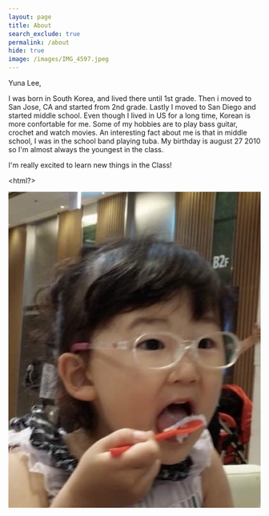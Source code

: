 ```yaml
---
layout: page
title: About
search_exclude: true
permalink: /about
hide: true
image: /images/IMG_4597.jpeg
---
```


Yuna Lee, 

I was born in South Korea, and lived there until 1st grade. Then i moved to San Jose, CA and started from 2nd grade. Lastly I moved to San Diego and started middle school. Even though I lived in US for a long time, Korean is more confortable for me. Some of my hobbies are to play bass guitar, crochet and watch movies. An interesting fact about me is that in middle school, I was in the school band playing tuba. My birthday is august 27 2010 so I'm almost always the youngest in the class.

I'm really excited to learn new things in the Class!

<html?>
<body>

<img src="images/notebooks/IMG_4597.jpeg" class="img-fluid" alt="...">

<body>
</html>